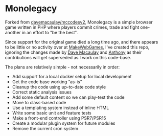 # Monolegacy

Forked from [davemacaulay/mccodesv2](https://github.com/davemacaulay/mccodesv2/tree/v2.0.5b), Monolegacy is a simple browser game written in PHP where players commit crimes, trade and fight one-another in an effort to "be the best".

Since support for the original game died a long time ago, and there appears to be little or no activity over at [MakeWebGames](https://makewebgames.io/forum/32-mccodes/), I've created this repo, ignoring the changes made by [Dave Macaulay](https://github.com/davemacaulay) and [Anthony](https://github.com/Magictallguy) as their contributions will get superseded as I work on this code-base.

The plans are relatively simple - not necessarily in order:

* Add support for a local docker setup for local development
* Get the code base working "as-is"
* Cleanup the code using up-to-date code style
* Correct static analysis issues
* Add some default content so we can play-test the code
* Move to class-based code
* Use a templating system instead of inline HTML
* Write some basic unit and feature tests
* Make a front-end controller using PSR7/PSR15
* Create a modular plugin system for future modules
* Remove the current cron system
